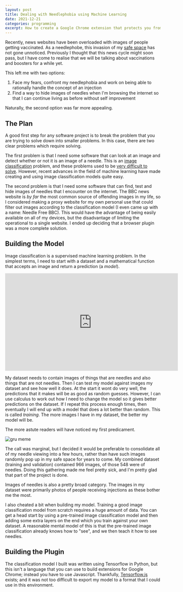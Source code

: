 ```yaml
---
layout: post
title: Dealing with Needlephobia using Machine Learning
date: 2021-12-21
categories: programming
excerpt: How to create a Google Chrome extension that protects you from pictures of needles on the internet.
---
```


Recently, news websites have been overloaded with images of people getting vaccinated. As a needlephobe, this invasion of my [safe space](https://www.youtube.com/watch?v=sXQkXXBqj_U) has not gone unnoticed. Previously I thought that this news cycle might soon pass, but I have come to realise that we will be talking about vaccinations and boosters for a while yet.

This left me with two options:

1. Face my fears, confront my needlephobia and work on being able to rationally handle the concept of an injection
2. Find a way to hide images of needles when I'm browsing the internet so that I can continue living as before without self improvement

Naturally, the second option was far more appealing.

## The Plan

A good first step for any software project is to break the problem that you are trying to solve down into smaller problems. In this case, there are two clear problems which require solving.

The first problem is that I need some software that can look at an image and detect whether or not it is an image of a needle. This is an [image classification](https://cs231n.github.io/classification/) problem, and these problems used to be [very difficult to solve](https://xkcd.com/1425/). However, recent advances in the field of machine learning have made creating and using image classification models quite easy.

The second problem is that I need some software that can find, test and hide images of needles that I encounter on the internet. The BBC news website is _by far_ the most common source of offending images in my life, so I considered making a proxy website for my own personal use that could filter out images according to the classification model (I even came up with a name: Needle Free BBC). This would have the advantage of being easily available on all of my devices, but the disadvantage of limiting the operational to a single website. I ended up deciding that a browser plugin was a more complete solution.

## Building the Model

Image classification is a supervised machine learning problem. In the simplest terms, I need to start with a dataset and a mathematical function that accepts an image and return a prediction (a _model_).

<iframe width="560" height="315" src="https://www.youtube.com/embed/R9OHn5ZF4Uo" title="YouTube video player" frameborder="0" allow="accelerometer; autoplay; clipboard-write; encrypted-media; gyroscope; picture-in-picture" allowfullscreen></iframe><br />

My dataset needs to contain images of things that are needles and also things that are not needles. Then I can test my model against images my dataset and see how well it does. At the start it wont do very well, the predictions that it makes will be as good as random guesses. However, I can use calculus to work out how I need to change the model so it gives better predictions on the dataset. If I repeat this process enough times, then eventually I will end up with a model that does a lot better than random. This is called _training_. The more images I have in my dataset, the better my model will be.

The more astute readers will have noticed my first predicament.

![gru meme](https://i.imgflip.com/5yofow.jpg)

The call was marginal, but I decided it would be preferable to consolidate all of my needle viewing into a few hours, rather than have such images randomly pop up in my safe space for years to come. My combined dataset (training and validation) contained 966 images, of those 548 were of needles. Doing this gathering made me feel pretty sick, and I'm pretty glad that part of the project is done.

Images of needles is also a pretty broad category. The images in my dataset were primarily photos of people receiving injections as these bother me the most.

I also cheated a bit when building my model. Training a good image classification model from scratch requires a huge amount of data. You can get a head start by using a pre-trained image classification model and then adding some extra layers on the end which you train against your own dataset. A reasonable mental model of this is that the pre-trained image classification already knows how to "see", and we then teach it how to see needles.

## Building the Plugin

The classification model I built was written using Tensorflow in Python, but this isn't a language that you can use to build extensions for Google Chrome; instead you have to use Javascript. Thankfully, [Tensorflow.js](https://www.tensorflow.org/js) exists; and it was not too difficult to export my model to a format that I could use in this environment.
